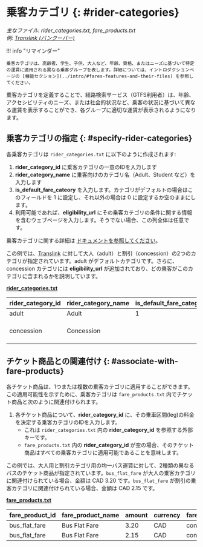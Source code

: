 # 乗客カテゴリ {: #rider-categories}


*主なファイル: rider_categories.txt, fare_products.txt*  
*例: [Translink (バンクーバー)](../intro/#translink-vancouver)*

!!! info "リマインダー"

    乗客カテゴリは、高齢者、学生、子供、大人など、年齢、資格、またはニーズに基づいて特定の運賃に適用される異なる乗客グループを表します。詳細については、イントロダクションページの [機能セクション](../intro/#fares-features-and-their-files) を参照してください。

乗客カテゴリを定義することで、経路検索サービス（GTFS利用者）は、年齢、アクセシビリティのニーズ、または社会的状況など、乗客の状況に基づいて異なる運賃を表示することができ、各グループに適切な運賃が表示されるようになります。

## 乗客カテゴリの指定 {: #specify-rider-categories}

各乗客カテゴリは `rider_categories.txt` に以下のように作成されます:

1. **rider_category_id** に乗客カテゴリの一意のIDを入力します  
2. **rider_category_name** に乗客向けのカテゴリ名（Adult、Student など）を入力します  
3. **is_default_fare_cateory** を入力します。カテゴリがデフォルトの場合はこのフィールドを 1 に設定し、それ以外の場合は 0 に設定するか空のままにします。  
4. 利用可能であれば、**eligibility_url** にその乗客カテゴリの条件に関する情報を含むウェブページを入力します。そうでない場合、この列全体は任意です。

乗客カテゴリに関する詳細は [ドキュメントを参照してください](../../../reference/#rider_categoriestxt)。

この例では、[Translink](../intro/#translink-vancouver) に対して大人（adult）と割引（concession）の2つのカテゴリが指定されています。adult がデフォルトカテゴリです。さらに、concession カテゴリには **eligibility_url** が追加されており、どの乗客がこのカテゴリに含まれるかを説明しています。

[**rider_categories.txt**](../../../reference/#rider_categoriestxt)

| rider_category_id | rider_category_name | is_default_fare_category | eligibility_url |
| :---- | :---- | :---- | :---- |
| adult | Adult | 1 |  |
| concession | Concession |  | https://www.translink.ca/transit-fares/pricing-and-fare-zones#fare-pricing |

## チケット商品との関連付け {: #associate-with-fare-products}


各チケット商品は、1つまたは複数の乗客カテゴリに適用することができます。この適用可能性を示すために、乗客カテゴリは `fare_products.txt` 内でチケット商品と次のように関連付けられます。

1. 各チケット商品について、**rider_category_id** に、その乗車区間(leg)の料金を決定する乗客カテゴリのIDを入力します。  
   * これは `rider_categories.txt` 内の **rider_category_id** を参照する外部キーです。  
   * `fare_products.txt` 内の **rider_category_id** が空の場合、そのチケット商品はすべての乗客カテゴリに適用可能であることを意味します。

この例では、大人用と割引カテゴリ用の均一バス運賃に対して、2種類の異なるバスのチケット商品が指定されています。`bus_flat_fare` が大人の乗客カテゴリに関連付けられている場合、金額は CAD 3.20 です。`bus_flat_fare` が割引の乗客カテゴリに関連付けられている場合、金額は CAD 2.15 です。

[**fare_products.txt**](../../../reference/#fare_productstxt)

| fare_product_id | fare_product_name | amount | currency | fare_media_id | rider_category_id |
| :---- | :---- | :---- | :---- | :---- | :---- |
| bus_flat_fare | Bus Flat Fare | 3.20 | CAD | contactless | adult |
| bus_flat_fare | Bus Flat Fare | 2.15 | CAD | contactless | concession |
